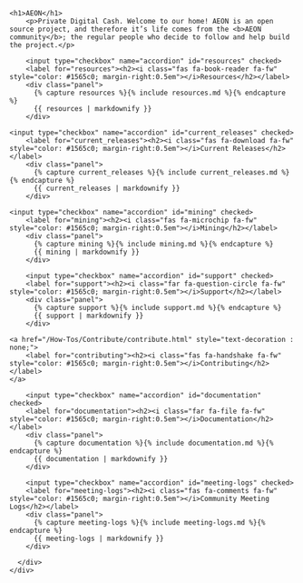 <html>
<head>

<link rel="stylesheet" href="https://unpkg.com/flexboxgrid2@7.2.1/flexboxgrid2.css">
  <link href="/libs/fontawesome/css/all.css" rel="stylesheet">

<!--
<script src="https://cdnjs.cloudflare.com/ajax/libs/jquery/2.1.4/jquery.min.js" type="text/javascript"></script>
-->
</head>
<body>

<header>

</header>

<main>
  <div class="container">
    <div class="row center-xs">
      <div class="col-xs-12 col-lg-10 col-xl-8 text-left">
        
	<h1>AEON</h1>
        <p>Private Digital Cash. Welcome to our home! AEON is an open source project, and therefore it’s life comes from the <b>AEON community</b>; the regular people who decide to follow and help build the project.</p>

        <input type="checkbox" name="accordion" id="resources" checked>
        <label for="resources"><h2><i class="fas fa-book-reader fa-fw" style="color: #1565c0; margin-right:0.5em"></i>Resources</h2></label>
        <div class="panel">
          {% capture resources %}{% include resources.md %}{% endcapture %}
          {{ resources | markdownify }}
        </div>
	
	<input type="checkbox" name="accordion" id="current_releases" checked>
        <label for="current_releases"><h2><i class="fas fa-download fa-fw" style="color: #1565c0; margin-right:0.5em"></i>Current Releases</h2></label>
        <div class="panel">
          {% capture current_releases %}{% include current_releases.md %}{% endcapture %}
          {{ current_releases | markdownify }}
        </div>
	
	<input type="checkbox" name="accordion" id="mining" checked>
        <label for="mining"><h2><i class="fas fa-microchip fa-fw" style="color: #1565c0; margin-right:0.5em"></i>Mining</h2></label>
        <div class="panel">
          {% capture mining %}{% include mining.md %}{% endcapture %}
          {{ mining | markdownify }}
        </div>

        <input type="checkbox" name="accordion" id="support" checked>
        <label for="support"><h2><i class="far fa-question-circle fa-fw" style="color: #1565c0; margin-right:0.5em"></i>Support</h2></label>
        <div class="panel">
          {% capture support %}{% include support.md %}{% endcapture %}
          {{ support | markdownify }}
        </div>
	
	<a href="/How-Tos/Contribute/contribute.html" style="text-decoration : none;">
        <label for="contributing"><h2><i class="fas fa-handshake fa-fw" style="color: #1565c0; margin-right:0.5em"></i>Contributing</h2></label>
	</a>

        <input type="checkbox" name="accordion" id="documentation" checked>
        <label for="documentation"><h2><i class="far fa-file fa-fw" style="color: #1565c0; margin-right:0.5em"></i>Documentation</h2></label>
        <div class="panel">
          {% capture documentation %}{% include documentation.md %}{% endcapture %}
          {{ documentation | markdownify }}
        </div>

        <input type="checkbox" name="accordion" id="meeting-logs" checked>
        <label for="meeting-logs"><h2><i class="fas fa-comments fa-fw" style="color: #1565c0; margin-right:0.5em"></i>Community Meeting Logs</h2></label>
        <div class="panel">
          {% capture meeting-logs %}{% include meeting-logs.md %}{% endcapture %}
          {{ meeting-logs | markdownify }}
        </div>

      </div>
    </div>
  </div>
</main>

<footer>
</footer>

</body>
</html>
